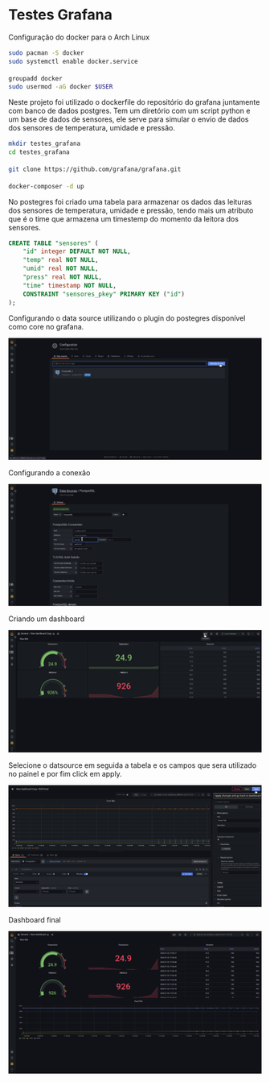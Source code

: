 # Testes Grafana

Configuração do docker para o Arch Linux

```bash
sudo pacman -S docker
sudo systemctl enable docker.service

groupadd docker
sudo usermod -aG docker $USER
```

Neste projeto foi utilizado o dockerfile do repositório do grafana juntamente com banco de dados postgres. Tem um diretório com um script python e um base de dados de sensores, ele serve para simular o envio de dados dos sensores de temperatura, umidade e pressão. 

```bash
mkdir testes_grafana
cd testes_grafana

git clone https://github.com/grafana/grafana.git

docker-composer -d up  
```

No postegres foi criado uma tabela para armazenar os dados das leituras dos sensores de temperatura, umidade e pressão, tendo mais um atributo que é o time que armazena um timestemp do momento da leitora dos sensores. 


```sql
CREATE TABLE "sensores" (
    "id" integer DEFAULT NOT NULL,
    "temp" real NOT NULL,
    "umid" real NOT NULL,
    "press" real NOT NULL,
    "time" timestamp NOT NULL,
    CONSTRAINT "sensores_pkey" PRIMARY KEY ("id")
);

```

Configurando o data source utilizando o plugin do postegres disponível como core no grafana.

![](https://raw.githubusercontent.com/ericoandre/testes_grafana/main/assets/Captura%20de%20tela%20de%202023-01-23%2008-15-52.png)

Configurando a conexão 

![](https://raw.githubusercontent.com/ericoandre/testes_grafana/main/assets/Captura%20de%20tela%20de%202023-01-23%2008-16-35.png)

Criando um dashboard

![](https://raw.githubusercontent.com/ericoandre/testes_grafana/main/assets/Captura%20de%20tela%20de%202023-01-23%2008-17-02.png)

Selecione o datsource em seguida a tabela e os campos que sera utilizado no painel e por fim click em apply.

![](https://raw.githubusercontent.com/ericoandre/testes_grafana/main/assets/Captura%20de%20tela%20de%202023-01-23%2008-17-56.png)

Dashboard final

![](https://raw.githubusercontent.com/ericoandre/testes_grafana/main/assets/Captura%20de%20tela%20de%202023-01-22%2020-10-44.png)
